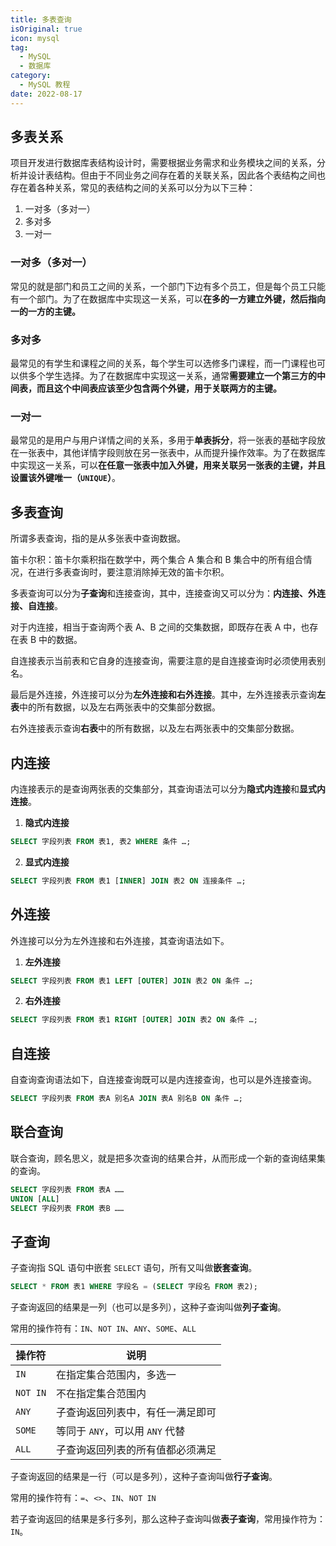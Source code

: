 ```yaml
---
title: 多表查询
isOriginal: true
icon: mysql
tag:
  - MySQL
  - 数据库
category:
  - MySQL 教程
date: 2022-08-17
---
```


## 多表关系

项目开发进行数据库表结构设计时，需要根据业务需求和业务模块之间的关系，分析并设计表结构。但由于不同业务之间存在着的关联关系，因此各个表结构之间也存在着各种关系，常见的表结构之间的关系可以分为以下三种：

1.   一对多（多对一）
2.   多对多
3.   一对一

### 一对多（多对一）

 常见的就是部门和员工之间的关系，一个部门下边有多个员工，但是每个员工只能有一个部门。为了在数据库中实现这一关系，可以**在多的一方建立外键，然后指向一的一方的主键。**

### 多对多

最常见的有学生和课程之间的关系，每个学生可以选修多门课程，而一门课程也可以供多个学生选择。为了在数据库中实现这一关系，通常**需要建立一个第三方的中间表，而且这个中间表应该至少包含两个外键，用于关联两方的主键。**

### 一对一

最常见的是用户与用户详情之间的关系，多用于**单表拆分**，将一张表的基础字段放在一张表中，其他详情字段则放在另一张表中，从而提升操作效率。为了在数据库中实现这一关系，可以**在任意一张表中加入外键，用来关联另一张表的主键，并且设置该外键唯一（`UNIQUE`）**。

## 多表查询

所谓多表查询，指的是从多张表中查询数据。

笛卡尔积：笛卡尔乘积指在数学中，两个集合 A 集合和 B 集合中的所有组合情况，在进行多表查询时，要注意消除掉无效的笛卡尔积。

多表查询可以分为**子查询**和连接查询，其中，连接查询又可以分为：**内连接、外连接、自连接**。

对于内连接，相当于查询两个表 A、B 之间的交集数据，即既存在表 A 中，也存在表 B 中的数据。

自连接表示当前表和它自身的连接查询，需要注意的是自连接查询时必须使用表别名。

最后是外连接，外连接可以分为**左外连接和右外连接**。其中，左外连接表示查询**左表**中的所有数据，以及左右两张表中的交集部分数据。

右外连接表示查询**右表**中的所有数据，以及左右两张表中的交集部分数据。

## 内连接

内连接表示的是查询两张表的交集部分，其查询语法可以分为**隐式内连接**和**显式内连接**。

1.   **隐式内连接**

```sql
SELECT 字段列表 FROM 表1, 表2 WHERE 条件 …;
```

2.   **显式内连接**

```sql
SELECT 字段列表 FROM 表1 [INNER] JOIN 表2 ON 连接条件 …;
```

## 外连接

外连接可以分为左外连接和右外连接，其查询语法如下。

1.   **左外连接**

```sql
SELECT 字段列表 FROM 表1 LEFT [OUTER] JOIN 表2 ON 条件 …;
```

2.   **右外连接**

```sql
SELECT 字段列表 FROM 表1 RIGHT [OUTER] JOIN 表2 ON 条件 …;
```

## 自连接

自查询查询语法如下，自连接查询既可以是内连接查询，也可以是外连接查询。

```sql
SELECT 字段列表 FROM 表A 别名A JOIN 表A 别名B ON 条件 …;
```

## 联合查询

联合查询，顾名思义，就是把多次查询的结果合并，从而形成一个新的查询结果集的查询。

```sql
SELECT 字段列表 FROM 表A ……
UNION [ALL]
SELECT 字段列表 FROM 表B ……
```

## 子查询

子查询指 SQL 语句中嵌套 `SELECT` 语句，所有又叫做**嵌套查询**。

```sql
SELECT * FROM 表1 WHERE 字段名 = (SELECT 字段名 FROM 表2);
```

子查询返回的结果是一列（也可以是多列），这种子查询叫做**列子查询**。

常用的操作符有：`IN`、`NOT IN`、`ANY`、`SOME`、`ALL`

| 操作符   | 说明                             |
| -------- | -------------------------------- |
| `IN`     | 在指定集合范围内，多选一         |
| `NOT IN` | 不在指定集合范围内               |
| `ANY`    | 子查询返回列表中，有任一满足即可 |
| `SOME`   | 等同于 `ANY`，可以用 `ANY` 代替  |
| `ALL`    | 子查询返回列表的所有值都必须满足 |

子查询返回的结果是一行（可以是多列），这种子查询叫做**行子查询**。

常用的操作符有：`=`、`<>`、`IN`、`NOT IN`

若子查询返回的结果是多行多列，那么这种子查询叫做**表子查询**，常用操作符为：`IN`。  
